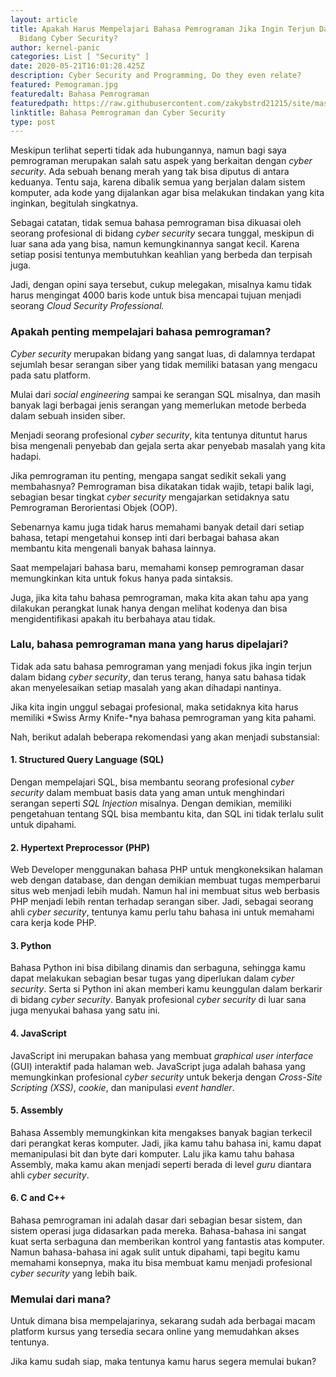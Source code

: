 ```yaml
---
layout: article
title: Apakah Harus Mempelajari Bahasa Pemrograman Jika Ingin Terjun Dalam
  Bidang Cyber Security?
author: kernel-panic
categories: List [ "Security" ]
date: 2020-05-21T16:01:28.425Z
description: Cyber Security and Programming, Do they even relate?
featured: Pemograman.jpg
featuredalt: Bahasa Pemrograman
featuredpath: https://raw.githubusercontent.com/zakybstrd21215/site/master/static/uploads
linktitle: Bahasa Pemrograman dan Cyber Security
type: post
---
```

Meskipun terlihat seperti tidak ada hubungannya, namun bagi saya pemrograman merupakan salah satu aspek yang berkaitan dengan *cyber security*. Ada sebuah benang merah yang tak bisa diputus di antara keduanya. Tentu saja, karena dibalik semua yang berjalan dalam sistem komputer, ada kode yang dijalankan agar bisa melakukan tindakan yang kita inginkan, begitulah singkatnya.

Sebagai catatan, tidak semua bahasa pemrograman bisa dikuasai oleh seorang profesional di bidang *cyber security* secara tunggal, meskipun di luar sana ada yang bisa, namun kemungkinannya sangat kecil. Karena setiap posisi tentunya membutuhkan keahlian yang berbeda dan terpisah juga.

Jadi, dengan opini saya tersebut, cukup melegakan, misalnya kamu tidak harus mengingat 4000 baris kode untuk bisa mencapai tujuan menjadi seorang *Cloud Security Professional.*

### Apakah penting mempelajari bahasa pemrograman?

*Cyber security* merupakan bidang yang sangat luas, di dalamnya terdapat sejumlah besar serangan siber yang tidak memiliki batasan yang mengacu pada satu platform.

Mulai dari *social engineering* sampai ke serangan SQL misalnya, dan masih banyak lagi berbagai jenis serangan yang memerlukan metode berbeda dalam sebuah insiden siber.

Menjadi seorang profesional *cyber security*, kita tentunya dituntut harus bisa mengenali penyebab dan gejala serta akar penyebab masalah yang kita hadapi.

Jika pemrograman itu penting, mengapa sangat sedikit sekali yang membahasnya? Pemrograman bisa dikatakan tidak wajib, tetapi balik lagi, sebagian besar tingkat *cyber security* mengajarkan setidaknya satu Pemrograman Berorientasi Objek (OOP).

Sebenarnya kamu juga tidak harus memahami banyak detail dari setiap bahasa, tetapi mengetahui konsep inti dari berbagai bahasa akan membantu kita mengenali banyak bahasa lainnya.

Saat mempelajari bahasa baru, memahami konsep pemrograman dasar memungkinkan kita untuk fokus hanya pada sintaksis.

Juga, jika kita tahu bahasa pemrograman, maka kita akan tahu apa yang dilakukan perangkat lunak hanya dengan melihat kodenya dan bisa mengidentifikasi apakah itu berbahaya atau tidak.

### Lalu, bahasa pemrograman mana yang harus dipelajari?

Tidak ada satu bahasa pemrograman yang menjadi fokus jika ingin terjun dalam bidang *cyber security*, dan terus terang, hanya satu bahasa tidak akan menyelesaikan setiap masalah yang akan dihadapi nantinya.

Jika kita ingin unggul sebagai profesional, maka setidaknya kita harus memiliki *Swiss Army Knife-*nya bahasa pemrograman yang kita pahami.

Nah, berikut adalah beberapa rekomendasi yang akan menjadi substansial:

#### 1. Structured Query Language (SQL)

Dengan mempelajari SQL, bisa membantu seorang profesional *cyber security* dalam membuat basis data yang aman untuk menghindari serangan seperti *SQL Injection* misalnya. Dengan demikian, memiliki pengetahuan tentang SQL bisa membantu kita, dan SQL ini tidak terlalu sulit untuk dipahami.

#### 2. Hypertext Preprocessor (PHP)

Web Developer menggunakan bahasa PHP untuk mengkoneksikan halaman web dengan database, dan dengan demikian membuat tugas memperbarui situs web menjadi lebih mudah. Namun hal ini membuat situs web berbasis PHP menjadi lebih rentan terhadap serangan siber. Jadi, sebagai seorang ahli *cyber security*, tentunya kamu perlu tahu bahasa ini untuk memahami cara kerja kode PHP.

#### 3. Python

Bahasa Python ini bisa dibilang dinamis dan serbaguna, sehingga kamu dapat melakukan sebagian besar tugas yang diperlukan dalam *cyber security*. Serta si Python ini akan memberi kamu keunggulan dalam berkarir di bidang *cyber security*. Banyak profesional *cyber security* di luar sana juga menyukai bahasa yang satu ini.

#### 4. JavaScript

JavaScript ini merupakan bahasa yang membuat *graphical user interface* (GUI) interaktif pada halaman web. JavaScript juga adalah bahasa yang memungkinkan profesional *cyber security* untuk bekerja dengan *Cross-Site Scripting (XSS)*, *cookie*, dan manipulasi *event handler*.

#### 5. Assembly

Bahasa Assembly memungkinkan kita mengakses banyak bagian terkecil dari perangkat keras komputer. Jadi, jika kamu tahu bahasa ini, kamu dapat memanipulasi bit dan byte dari komputer. Lalu jika kamu tahu bahasa Assembly, maka kamu akan menjadi seperti berada di level *guru* diantara ahli *cyber security*.

#### 6. C and C++

Bahasa pemrograman ini adalah dasar dari sebagian besar sistem, dan sistem operasi juga didasarkan pada mereka. Bahasa-bahasa ini sangat kuat serta serbaguna dan memberikan kontrol yang fantastis atas komputer. Namun bahasa-bahasa ini agak sulit untuk dipahami, tapi begitu kamu memahami konsepnya, maka itu bisa membuat kamu menjadi profesional *cyber security* yang lebih baik.

### Memulai dari mana?

Untuk dimana bisa mempelajarinya, sekarang sudah ada berbagai macam platform kursus yang tersedia secara online yang memudahkan akses tentunya.

Jika kamu sudah siap, maka tentunya kamu harus segera memulai bukan?